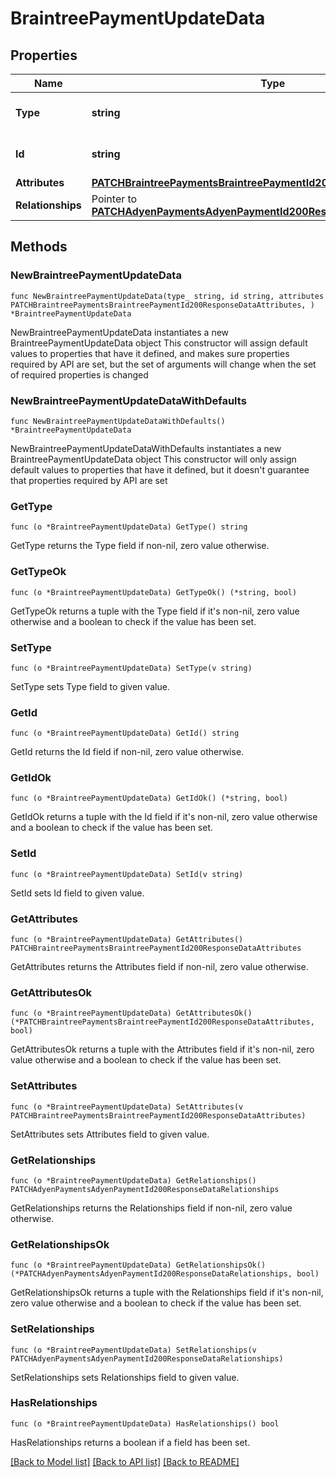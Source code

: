 # BraintreePaymentUpdateData

## Properties

Name | Type | Description | Notes
------------ | ------------- | ------------- | -------------
**Type** | **string** | The resource&#39;s type | [default to "braintree_payments"]
**Id** | **string** | The resource&#39;s id | 
**Attributes** | [**PATCHBraintreePaymentsBraintreePaymentId200ResponseDataAttributes**](PATCHBraintreePaymentsBraintreePaymentId200ResponseDataAttributes.md) |  | 
**Relationships** | Pointer to [**PATCHAdyenPaymentsAdyenPaymentId200ResponseDataRelationships**](PATCHAdyenPaymentsAdyenPaymentId200ResponseDataRelationships.md) |  | [optional] 

## Methods

### NewBraintreePaymentUpdateData

`func NewBraintreePaymentUpdateData(type_ string, id string, attributes PATCHBraintreePaymentsBraintreePaymentId200ResponseDataAttributes, ) *BraintreePaymentUpdateData`

NewBraintreePaymentUpdateData instantiates a new BraintreePaymentUpdateData object
This constructor will assign default values to properties that have it defined,
and makes sure properties required by API are set, but the set of arguments
will change when the set of required properties is changed

### NewBraintreePaymentUpdateDataWithDefaults

`func NewBraintreePaymentUpdateDataWithDefaults() *BraintreePaymentUpdateData`

NewBraintreePaymentUpdateDataWithDefaults instantiates a new BraintreePaymentUpdateData object
This constructor will only assign default values to properties that have it defined,
but it doesn't guarantee that properties required by API are set

### GetType

`func (o *BraintreePaymentUpdateData) GetType() string`

GetType returns the Type field if non-nil, zero value otherwise.

### GetTypeOk

`func (o *BraintreePaymentUpdateData) GetTypeOk() (*string, bool)`

GetTypeOk returns a tuple with the Type field if it's non-nil, zero value otherwise
and a boolean to check if the value has been set.

### SetType

`func (o *BraintreePaymentUpdateData) SetType(v string)`

SetType sets Type field to given value.


### GetId

`func (o *BraintreePaymentUpdateData) GetId() string`

GetId returns the Id field if non-nil, zero value otherwise.

### GetIdOk

`func (o *BraintreePaymentUpdateData) GetIdOk() (*string, bool)`

GetIdOk returns a tuple with the Id field if it's non-nil, zero value otherwise
and a boolean to check if the value has been set.

### SetId

`func (o *BraintreePaymentUpdateData) SetId(v string)`

SetId sets Id field to given value.


### GetAttributes

`func (o *BraintreePaymentUpdateData) GetAttributes() PATCHBraintreePaymentsBraintreePaymentId200ResponseDataAttributes`

GetAttributes returns the Attributes field if non-nil, zero value otherwise.

### GetAttributesOk

`func (o *BraintreePaymentUpdateData) GetAttributesOk() (*PATCHBraintreePaymentsBraintreePaymentId200ResponseDataAttributes, bool)`

GetAttributesOk returns a tuple with the Attributes field if it's non-nil, zero value otherwise
and a boolean to check if the value has been set.

### SetAttributes

`func (o *BraintreePaymentUpdateData) SetAttributes(v PATCHBraintreePaymentsBraintreePaymentId200ResponseDataAttributes)`

SetAttributes sets Attributes field to given value.


### GetRelationships

`func (o *BraintreePaymentUpdateData) GetRelationships() PATCHAdyenPaymentsAdyenPaymentId200ResponseDataRelationships`

GetRelationships returns the Relationships field if non-nil, zero value otherwise.

### GetRelationshipsOk

`func (o *BraintreePaymentUpdateData) GetRelationshipsOk() (*PATCHAdyenPaymentsAdyenPaymentId200ResponseDataRelationships, bool)`

GetRelationshipsOk returns a tuple with the Relationships field if it's non-nil, zero value otherwise
and a boolean to check if the value has been set.

### SetRelationships

`func (o *BraintreePaymentUpdateData) SetRelationships(v PATCHAdyenPaymentsAdyenPaymentId200ResponseDataRelationships)`

SetRelationships sets Relationships field to given value.

### HasRelationships

`func (o *BraintreePaymentUpdateData) HasRelationships() bool`

HasRelationships returns a boolean if a field has been set.


[[Back to Model list]](../README.md#documentation-for-models) [[Back to API list]](../README.md#documentation-for-api-endpoints) [[Back to README]](../README.md)


